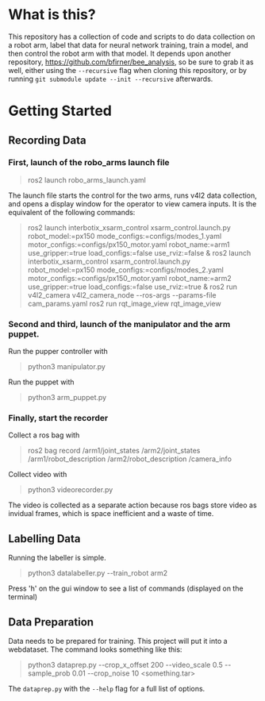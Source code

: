 # What is this?

This repository has a collection of code and scripts to do data collection on a robot arm, label
that data for neural network training, train a model, and then control the robot arm with that
model. It depends upon another repository, <https://github.com/bfirner/bee_analysis>, so be sure to
grab it as well, either using the `--recursive` flag when cloning this repository, or by running
`git submodule update --init --recursive` afterwards.


# Getting Started

## Recording Data

### First, launch of the robo_arms launch file
> ros2 launch robo_arms_launch.yaml

The launch file starts the control for the two arms, runs v4l2 data collection, and opens a
display window for the operator to view camera inputs. It is the equivalent of the following
commands:
> ros2 launch interbotix_xsarm_control xsarm_control.launch.py robot_model:=px150 mode_configs:=configs/modes_1.yaml motor_configs:=configs/px150_motor.yaml robot_name:=arm1 use_gripper:=true load_configs:=false use_rviz:=false &
> ros2 launch interbotix_xsarm_control xsarm_control.launch.py robot_model:=px150 mode_configs:=configs/modes_2.yaml motor_configs:=configs/px150_motor.yaml robot_name:=arm2 use_gripper:=true load_configs:=false use_rviz:=true &
> ros2 run v4l2_camera v4l2_camera_node --ros-args --params-file cam_params.yaml
> ros2 run rqt_image_view rqt_image_view

### Second and third, launch of the manipulator and the arm puppet.

Run the pupper controller with 
> python3 manipulator.py

Run the puppet with
> python3 arm_puppet.py

### Finally, start the recorder

Collect a ros bag with
> ros2 bag record /arm1/joint_states /arm2/joint_states /arm1/robot_description /arm2/robot_description /camera_info

Collect video with
> python3 videorecorder.py

The video is collected as a separate action because ros bags store video as invidual frames, which
is space inefficient and a waste of time.

## Labelling Data

Running the labeller is simple.
> python3 datalabeller.py <bag path>  --train_robot arm2

Press 'h' on the gui window to see a list of commands (displayed on the terminal)

## Data Preparation

Data needs to be prepared for training. This project will put it into a webdataset. The command
looks something like this:
> python3 dataprep.py --crop_x_offset 200 --video_scale 0.5 --sample_prob 0.01 --crop_noise 10 <something.tar> <rosbag directories>

The `dataprep.py` with the `--help` flag for a full list of options.
